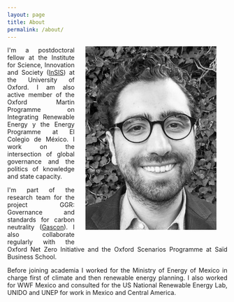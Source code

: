 ```yaml
---
layout: page
title: About
permalink: /about/
---
```


<img src="/assets/personal.jpeg" width="300" style="float: right; margin-left: 25px; margin-right: 25px; margin-bottom: 25px;"/>

<p align="justify"> I'm a postdoctoral fellow at the Institute for Science, Innovation and Society (<a href="https://www.insis.ox.ac.uk/">InSIS</a>) at the University of Oxford. I am also active member of the Oxford Martin Programme on Integrating Renewable Energy y the Energy Programme at El Colegio de México. I work on the intersection of global governance and the politics of knowledge and state capacity. </p>

<p align="justify">  I'm part of the research team for the project GGR: Governance and standards for carbon neutrality (<a href="https://www.insis.ox.ac.uk/gascon-ggrs-governance-and-standards-carbon-neutrality">Gascon</a>). I also collaborate regularly with the Oxford Net Zero Initiative and the Oxford Scenarios Programme at Saïd Business School.</p>

<p align="justify"> Before joining academia I worked for the Ministry of Energy of Mexico in charge first of climate and then renewable energy planning. I also worked for WWF Mexico and consulted for the US National Renewable Energy Lab, UNIDO and UNEP for work in Mexico and Central America. </p>
